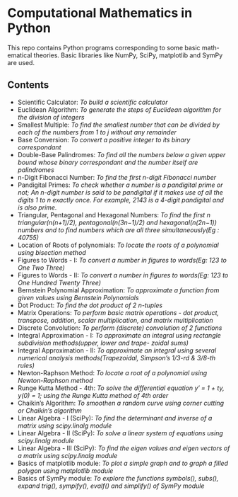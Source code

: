 # Computational Mathematics in Python

This repo contains Python programs corresponding to some basic math-
ematical theories. Basic libraries like NumPy, SciPy, matplotlib and SymPy
are used.

## Contents
* Scientific Calculator: *To build a scientific calculator*
* Euclidean Algorithm: *To generate the steps of Euclidean algorithm for the division of integers*
* Smallest Multiple: *To find the smallest number that can be divided by each of the numbers from 1 to j without any remainder*
* Base Conversion: *To convert a positive integer to its binary correspondant*
* Double-Base Palindromes: *To find all the numbers below a given upper bound whose binary correspondant and the number itself are palindromes*
* n-Digit Fibonacci Number: *To find the first n-digit Fibonacci number*
* Pandigital Primes: *To check whether a number is a pandigital prime or not; An n-digit number is said to be pandigital if it makes use of all the digits 1 to n exactly once. For example, 2143 is a 4-digit pandigital and is also prime.*
* Triangular, Pentagonal and Hexagonal Numbers: *To find the first n triangular(n(n+1)/2), pentagonal(n(3n−1)/2) and hexagonal(n(2n−1)) numbers and to find numbers which are all three simultaneously(Eg : 40755)*
* Location of Roots of polynomials: *To locate the roots of a polynomial using bisection method*
* Figures to Words - I: *To convert a number in figures to words(Eg: 123 to One Two Three)*
* Figures to Words - II: *To convert a number in figures to words(Eg: 123 to One Hundred Twenty Three)*
* Bernstein Polynomial Approximation: *To approximate a function from given values using Bernstein Polynomials*
* Dot Product: *To find the dot product of 2 n-tuples*
* Matrix Operations: *To perform basic matrix operations - dot product, transpose, addition, scalar multiplication, and matrix multiplication*
* Discrete Convolution: *To perform (discrete) convolution of 2 functions*
* Integral Approximation - I: *To approximate an integral using rectangle subdivision methods(upper, lower and trape-
zoidal sums)*
* Integral Approximation - II: *To approximate an integral using several numerical analysis methods(Trapezoidal, Simpson’s 1/3-rd & 3/8-th rules)*
* Newton-Raphson Method: *To locate a root of a polynomial using Newton-Raphson method*
* Runge Kutta Method - 4th: *To solve the differential equation y′ = 1 + ty, y(0) = 1; using the Runge Kutta method of 4th order*
* Chaikin’s Algorithm: *To smoothen a random curve using corner cutting or Chaikin’s algorithm*
* Linear Algebra - I (SciPy): *To find the determinant and inverse of a matrix using scipy.linalg module*
* Linear Algebra - II (SciPy): *To solve a linear system of equations using scipy.linalg module*
* Linear Algebra - III (SciPy): *To find the eigen values and eigen vectors of a matrix using scipy.linalg module*
* Basics of matplotlib module: *To plot a simple graph and to graph a filled polygon using matplotlib module*
* Basics of SymPy module: *To explore the functions symbols(), subs(), expand trig(), sympify(), evalf() and simplify() of SymPy module*